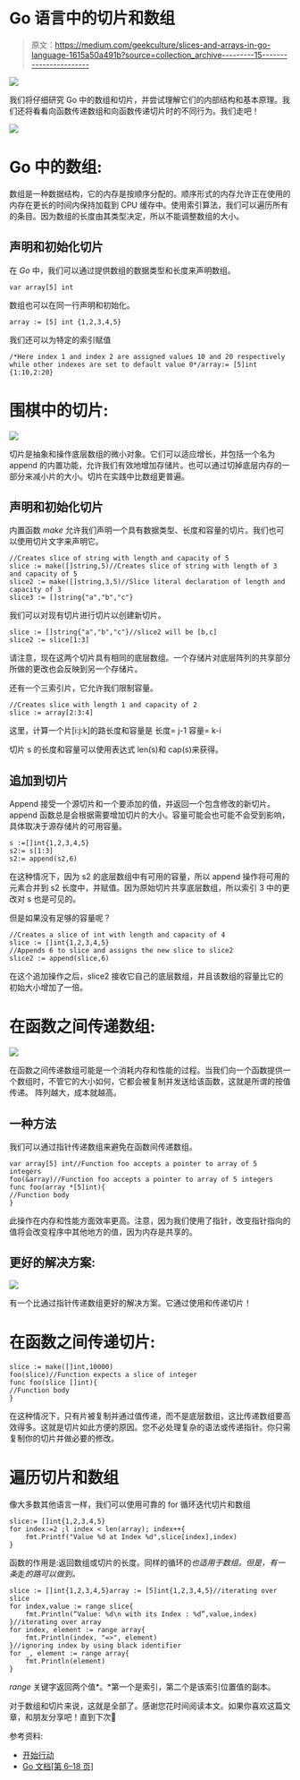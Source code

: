 # Go 语言中的切片和数组

> 原文：<https://medium.com/geekculture/slices-and-arrays-in-go-language-1615a50a491b?source=collection_archive---------15----------------------->

![](img/8607088c621222b1227285450ad378fc.png)

我们将仔细研究 Go 中的数组和切片，并尝试理解它们的内部结构和基本原理。我们还将看看向函数传递数组和向函数传递切片时的不同行为。我们走吧！

![](img/49e58c42a5486a7cd2a8acd0508fc68c.png)

# Go 中的数组:

数组是一种数据结构，它的内存是按顺序分配的。顺序形式的内存允许正在使用的内存在更长的时间内保持加载到 CPU 缓存中。使用索引算法，我们可以遍历所有的条目。因为数组的长度由其类型决定，所以不能调整数组的大小。

## 声明和初始化切片

在 *Go* 中，我们可以通过提供数组的数据类型和长度来声明数组。

```
var array[5] int
```

数组也可以在同一行声明和初始化。

```
array := [5] int {1,2,3,4,5}
```

我们还可以为特定的索引赋值

```
/*Here index 1 and index 2 are assigned values 10 and 20 respectively while other indexes are set to default value 0*/array:= [5]int {1:10,2:20}
```

# **围棋中的切片:**

![](img/f20e7f3faee0c223de92018ce3e69dfe.png)

切片是抽象和操作底层数组的微小对象。它们可以适应增长，并包括一个名为 append 的内置功能，允许我们有效地增加存储片。也可以通过切掉底层内存的一部分来减小片的大小。切片在实践中比数组更普遍。

## 声明和初始化切片

内置函数 *make* 允许我们声明一个具有数据类型、长度和容量的切片。我们也可以使用切片文字来声明它。

```
//Creates slice of string with length and capacity of 5
slice := make([]string,5)//Creates slice of string with length of 3 and capacity of 5
slice2 := make([]string,3,5)//Slice literal declaration of length and capacity of 3
slice3 := []string{"a","b","c"}
```

我们可以对现有切片进行切片以创建新切片。

```
slice := []string{"a","b","c"}//slice2 will be [b,c]
slice2 := slice[1:3]
```

请注意，现在这两个切片具有相同的底层数组。一个存储片对底层阵列的共享部分所做的更改也会反映到另一个存储片。

还有一个三索引片，它允许我们限制容量。

```
//Creates slice with length 1 and capacity of 2 
slice := array[2:3:4]
```

这里，计算一个片[i:j:k]的路长度和容量是
长度= j-1
容量= k-i

切片 s 的长度和容量可以使用表达式 len(s)和 cap(s)来获得。

## 追加到切片

Append 接受一个源切片和一个要添加的值，并返回一个包含修改的新切片。append 函数总是会根据需要增加切片的大小。容量可能会也可能不会受到影响，具体取决于源存储片的可用容量。

```
s :=[]int{1,2,3,4,5}
s2:= s[1:3]
s2:= append(s2,6)
```

在这种情况下，因为 s2 的底层数组中有可用的容量，所以 append 操作将可用的元素合并到 s2 长度中，并赋值。因为原始切片共享底层数组，所以索引 3 中的更改对 s 也是可见的。

但是如果没有足够的容量呢？

```
//Creates a slice of int with length and capacity of 4
slice := []int{1,2,3,4,5}
//Appends 6 to slice and assigns the new slice to slice2
slice2 := append(slice,6)
```

在这个追加操作之后，slice2 接收它自己的底层数组，并且该数组的容量比它的初始大小增加了一倍。

# 在函数之间传递数组:

![](img/946e287bd7ede8cbd33449df969d7316.png)

在函数之间传递数组可能是一个消耗内存和性能的过程。当我们向一个函数提供一个数组时，不管它的大小如何，它都会被复制并发送给该函数，这就是所谓的按值传递。
阵列越大，成本就越高。

## 一种方法

我们可以通过指针传递数组来避免在函数间传递数组。

```
var array[5] int//Function foo accepts a pointer to array of 5 integers
foo(&array)//Function foo accepts a pointer to array of 5 integers
func foo(array *[5]int){
//Function body
}
```

此操作在内存和性能方面效率更高。注意，因为我们使用了指针，改变指针指向的值将会改变程序中其他地方的值，因为内存是共享的。

## 更好的解决方案:

![](img/702b02c66166e7c127a6d304ff26076a.png)

有一个比通过指针传递数组更好的解决方案。它通过使用和传递切片！

# 在函数之间传递切片:

```
slice := make([]int,10000)
foo(slice)//Function expects a slice of integer 
func foo(slice []int){
//Function body
}
```

在这种情况下，只有片被复制并通过值传递，而不是底层数组，这比传递数组要高效得多。这就是切片如此方便的原因。您不必处理复杂的语法或传递指针。你只需复制你的切片并做必要的修改。

# 遍历切片和数组

像大多数其他语言一样，我们可以使用可靠的 for 循环迭代切片和数组

```
slice:= []int{1,2,3,4,5}
for index:=2 ;l index < len(array); index++{
    fmt.Printf("Value %d at Index %d",slice[index],index)
}
```

函数的作用是:返回数组或切片的长度。同样的循环的*也适用于数组。但是，有一条*走*的路可以做到。*

```
slice := []int{1,2,3,4,5}array := [5]int{1,2,3,4,5}//iterating over slice
for index,value := range slice{
    fmt.Println(“Value: %d\n with its Index : %d”,value,index)
}//iterating over array
for index, element := range array{
    fmt.Println(index, "=>", element)
}//ignoring index by using black identifier
for _, element := range array{
    fmt.Println(element)
}
```

*range* 关键字返回两个值*。*第一个是索引，第二个是该索引位置值的副本。

对于数组和切片来说，这就是全部了。感谢您花时间阅读本文。如果你喜欢这篇文章，和朋友分享吧！直到下次🌸

参考资料:

*   [开始行动](https://www.manning.com/books/go-in-action)
*   [Go 文档[第 6–18 页]](https://tour.golang.org/moretypes/6)